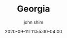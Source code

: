---
date: 2020-09-11T11:55:00-04:00
title: "Georgia"
seo_title: "Contact Georgia Governor"
description: Contact Georgia Governor
author: john shim
url: /georgia/
weight: 1
---